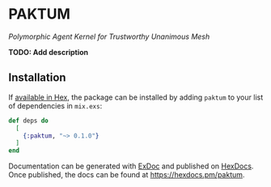# PAKTUM

*Polymorphic Agent Kernel for Trustworthy Unanimous Mesh*

**TODO: Add description**

## Installation

If [available in Hex](https://hex.pm/docs/publish), the package can be installed
by adding `paktum` to your list of dependencies in `mix.exs`:

```elixir
def deps do
  [
    {:paktum, "~> 0.1.0"}
  ]
end
```

Documentation can be generated with [ExDoc](https://github.com/elixir-lang/ex_doc)
and published on [HexDocs](https://hexdocs.pm). Once published, the docs can
be found at <https://hexdocs.pm/paktum>.

